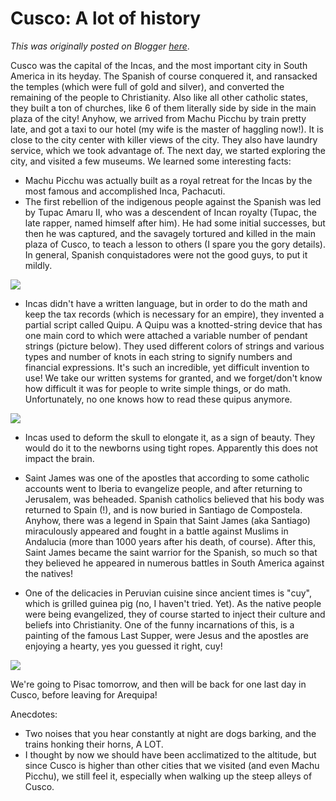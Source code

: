 # Cusco: A lot of history

*This was originally posted on Blogger [here](https://photopensieve.blogspot.com/2017/09/cusco-and-pisac.html)*.

Cusco was the capital of the Incas, and the most important city in South America in its heyday. The Spanish of course conquered it, and ransacked the temples (which were full of gold and silver), and converted the remaining of the people to Christianity. Also like all other catholic states, they built a ton of churches, like 6 of them literally side by side in the main plaza of the city! Anyhow, we arrived from Machu Picchu by train pretty late, and got a taxi to our hotel (my wife is the master of haggling now!). It is close to the city center with killer views of the city. They also have laundry service, which we took advantage of. The next day, we started exploring the city, and visited a few museums. We learned some interesting facts:

- Machu Picchu was actually built as a royal retreat for the Incas by the most famous and accomplished Inca, Pachacuti.
- The first rebellion of the indigenous people against the Spanish was led by Tupac Amaru II, who was a descendent of Incan royalty (Tupac, the late rapper, named himself after him). He had some initial successes, but then he was captured, and the savagely tortured and killed in the main plaza of Cusco, to teach a lesson to others (I spare you the gory details). In general, Spanish conquistadores were not the good guys, to put it mildly. 

![](https://blogger.googleusercontent.com/img/b/R29vZ2xl/AVvXsEgMGrUq-osFRa0BzpVNIKOQ2JDim0Yh0j0OGqPMIuofsVhN8w3VbthfXqoEVc6tjhSEJfgi7qwz-2l50MJdPmZQexfkikIn75yeVR38b7dykHiIeQxNOCNtPYATQ0q-t6V0bEkJjccKcOYu/s5000/%255BUNSET%255D)

- Incas didn't have a written language, but in order to do the math and keep the tax records (which is necessary for an empire), they invented a partial script called Quipu. A Quipu was a knotted-string device that has one main cord to which were attached a variable number of pendant strings (picture below). They used different colors of strings and various types and number of knots in each string to signify numbers and financial expressions. It's such an incredible, yet difficult invention to use! We take our written systems for granted, and we forget/don't know how difficult it was for people to write simple things, or do math. Unfortunately, no one knows how to read these quipus anymore. 

![](https://blogger.googleusercontent.com/img/b/R29vZ2xl/AVvXsEhuF26fMB2nZD-ehTPta0kudByO5ChVFNZpDlwVKNVQPRQcGNwMrXPI3qvGzc8Od7_tKFBGV9vSSK-glp2xNW9RZkW5dQAANkhZiYDoAN0b4LBZmaaRxwWSV3G7yk8QNKDiOICDdm_iQ7pS/s5000/%255BUNSET%255D)

- Incas used to deform the skull to elongate it, as a sign of beauty. They would do it to the newborns using tight ropes. Apparently this does not impact the brain.

- Saint James was one of the apostles that according to some catholic accounts went to Iberia to evangelize people, and after returning to Jerusalem, was beheaded. Spanish catholics believed that his body was returned to Spain (!), and is now buried in Santiago de Compostela. Anyhow, there was a legend in Spain that Saint James (aka Santiago) miraculously appeared and fought in a battle against Muslims in Andalucia (more than 1000 years after his death, of course). After this, Saint James became the saint warrior for the Spanish, so much so that they believed he appeared in numerous battles in South America against the natives!

- One of the delicacies in Peruvian cuisine since ancient times is "cuy", which is grilled guinea pig (no, I haven't tried. Yet). As the native people were being evangelized, they of course started to inject their culture and beliefs into Christianity. One of the funny incarnations of this, is a painting of the famous Last Supper, were Jesus and the apostles are enjoying a hearty, yes you guessed it right, cuy!

![](https://blogger.googleusercontent.com/img/b/R29vZ2xl/AVvXsEjwueB6FehNs9zOLQESAro6iYWfqDbTmY9fHmFghBzvplk14sx08DIomcayGbbubixC2iovJKys8VOaaBDYhZwyg-a5dNHRirp8VwKtabRwhQL8zM__yMo8geG_vJdRY9EgLOE8h-Z-BVVB/s5000/%255BUNSET%255D)

We're going to Pisac tomorrow, and then will be back for one last day in Cusco, before leaving for Arequipa!

Anecdotes:

- Two noises that you hear constantly at night are dogs barking, and the trains honking their horns, A LOT.
- I thought by now we should have been acclimatized to the altitude, but since Cusco is higher than other cities that we visited (and even Machu Picchu), we still feel it, especially when walking up the steep alleys of Cusco.
